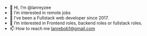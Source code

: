 - 👋 Hi, I’m @lanreyzee
- 👀 I’m interested in remote jobs
- 🌱 I’ve been a Fullstack web developer since 2017.
- 💞️ I’m interested in Frontend roles, backend roles or fullstack roles.
- 📫 How to reach me lanrebob1@gmail.com

<!---
lanreyzee/lanreyzee is a ✨ special ✨ repository because its `README.md` (this file) appears on your GitHub profile.
You can click the Preview link to take a look at your changes.
--->
